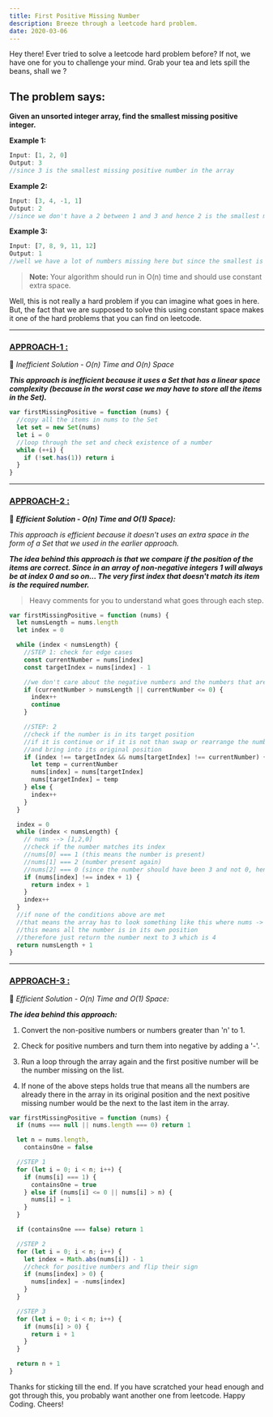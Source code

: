 ```yaml
---
title: First Positive Missing Number
description: Breeze through a leetcode hard problem.
date: 2020-03-06
---
```


Hey there! Ever tried to solve a leetcode hard problem before? If not, we have one for you to challenge your mind. Grab your tea and lets spill the beans, shall we ?

## The problem says:

**Given an unsorted integer array, find the smallest missing positive integer.**

**Example 1:**

```javascript
Input: [1, 2, 0]
Output: 3
//since 3 is the smallest missing positive number in the array
```

**Example 2:**

```javascript
Input: [3, 4, -1, 1]
Output: 2
//since we don't have a 2 between 1 and 3 and hence 2 is the smallest missing positive number
```

**Example 3:**

```javascript
Input: [7, 8, 9, 11, 12]
Output: 1
//well we have a lot of numbers missing here but since the smallest is 1 we don't care about the rest and return 1
```

> **Note:** Your algorithm should run in O(n) time and should use constant extra space.

Well, this is not really a hard problem if you can imagine what goes in here. But, the fact that we are supposed to solve this using constant space makes it one of the hard problems that you can find on leetcode.

---

### <ins class="sub-ins-2">**APPROACH-1 :**</ins>

🐌 _Inefficient Solution - O(n) Time and O(n) Space_

**_This approach is inefficient because it uses a Set that has a linear space complexity (because in the worst case we may have to store all the items in the Set)._**

```javascript
var firstMissingPositive = function (nums) {
  //copy all the items in nums to the Set
  let set = new Set(nums)
  let i = 0
  //loop through the set and check existence of a number
  while (++i) {
    if (!set.has(1)) return i
  }
}
```

---

### <ins class="sub-ins-2">**APPROACH-2 :**</ins>

🚀 **_Efficient Solution - O(n) Time and O(1) Space):_**

_This approach is efficient because it doesn't uses an extra space in the form of a Set that we used in the earlier approach._

**_The idea behind this approach is that we compare if the position of the items are correct. Since in an array of non-negative integers 1 will always be at index 0 and so on... The very first index that doesn't match its item is the required number._**

> Heavy comments for you to understand what goes through each step.

```javascript
var firstMissingPositive = function (nums) {
  let numsLength = nums.length
  let index = 0

  while (index < numsLength) {
    //STEP 1: check for edge cases
    const currentNumber = nums[index]
    const targetIndex = nums[index] - 1

    //we don't care about the negative numbers and the numbers that are greater than the length of the array itself
    if (currentNumber > numsLength || currentNumber <= 0) {
      index++
      continue
    }

    //STEP: 2
    //check if the number is in its target position
    //if it is continue or if it is not than swap or rearrange the numbers
    //and bring into its original position
    if (index !== targetIndex && nums[targetIndex] !== currentNumber) {
      let temp = currentNumber
      nums[index] = nums[targetIndex]
      nums[targetIndex] = temp
    } else {
      index++
    }
  }

  index = 0
  while (index < numsLength) {
    // nums --> [1,2,0]
    //check if the number matches its index
    //nums[0] === 1 (this means the number is present)
    //nums[1] === 2 (number present again)
    //nums[2] === 0 (since the number should have been 3 and not 0, hence we return the number 3 itself)
    if (nums[index] !== index + 1) {
      return index + 1
    }
    index++
  }
  //if none of the conditions above are met
  //that means the array has to look something like this where nums -> [1,2,3]
  //this means all the number is in its own position
  //therefore just return the number next to 3 which is 4
  return numsLength + 1
}
```

---

### <ins class="sub-ins-2">**APPROACH-3 :**</ins>

🚀 _Efficient Solution - O(n) Time and O(1) Space:_

**_The idea behind this approach:_**<br>

1. Convert the non-positive numbers or numbers greater than 'n' to 1.<br>

2. Check for positive numbers and turn them into negative by adding a '-'.<br>

3. Run a loop through the array again and the first positive number will be the number missing on the list.<br>

4. If none of the above steps holds true that means all the numbers are already there in the array in its original position and the next positive missing number would be the next to the last item in the array.<br>

```javascript
var firstMissingPositive = function (nums) {
  if (nums === null || nums.length === 0) return 1

  let n = nums.length,
    containsOne = false

  //STEP 1
  for (let i = 0; i < n; i++) {
    if (nums[i] === 1) {
      containsOne = true
    } else if (nums[i] <= 0 || nums[i] > n) {
      nums[i] = 1
    }
  }

  if (containsOne === false) return 1

  //STEP 2
  for (let i = 0; i < n; i++) {
    let index = Math.abs(nums[i]) - 1
    //check for positive numbers and flip their sign
    if (nums[index] > 0) {
      nums[index] = -nums[index]
    }
  }

  //STEP 3
  for (let i = 0; i < n; i++) {
    if (nums[i] > 0) {
      return i + 1
    }
  }

  return n + 1
}
```

Thanks for sticking till the end. If you have scratched your head enough and got through this, you probably want another one from leetcode. Happy Coding. Cheers!

